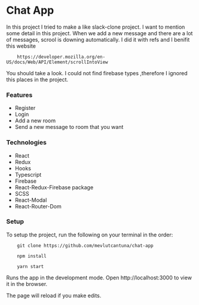 # Chat App

In this project I tried to make a like slack-clone project. I want to mention some detail in this project. When we add a new message and there are a lot of messages, scrool is downing automatically. I did it with refs and I benifit this website 
```
    https://developer.mozilla.org/en-US/docs/Web/API/Element/scrollIntoView
```  
You should take a look. I could not find firebase types ,therefore I ignored this places in the project. 

### Features

- Register
- Login  
- Add a new room
- Send a new message to room that you want

### Technologies

- React
- Redux
- Hooks
- Typescript
- Firebase
- React-Redux-Firebase package
- SCSS
- React-Modal
- React-Router-Dom

### Setup

To setup the project, run the following on your terminal in the order:

```
    git clone https://github.com/mevlutcantuna/chat-app
```

```
    npm install
```

```
    yarn start
```

Runs the app in the development mode. Open http://localhost:3000 to view it in the browser.

The page will reload if you make edits.
